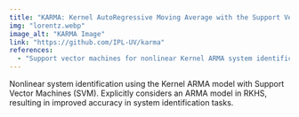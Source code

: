 ```yaml
---
title: "KARMA: Kernel AutoRegressive Moving Average with the Support Vector Machine"
img: "lorentz.webp"
image_alt: "KARMA Image"
link: "https://github.com/IPL-UV/karma"
references:
  - "Support vector machines for nonlinear Kernel ARMA system identification. Martínez-Ramón, M., Rojo-Álvarez, J.L., Camps-Valls, G., Muñoz-Marí, J. IEEE Transactions on Neural Networks, 17(6):1617-1622, 2006."
---
```


Nonlinear system identification using the Kernel ARMA model with Support Vector Machines (SVM). Explicitly considers an ARMA model in RKHS, resulting in improved accuracy in system identification tasks.